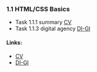 ### 1.1 HTML/CSS Basics
- Task 1.1.1 summary [CV](https://kravchenkomaks.github.io/m-web-frontend-basics/level1-1-html-css/cv/)
- Task 1.1.3 digital agency [DI-GI](https://kravchenkomaks.github.io/m-web-frontend-basics/level1-1-html-css/di-gi/)


#### Links: 
- [CV](https://kravchenkomaks.github.io/m-web-frontend-basics/level1-1-html-css/cv/)
- [DI-GI](https://kravchenkomaks.github.io/m-web-frontend-basics/level1-1-html-css/di-gi/)